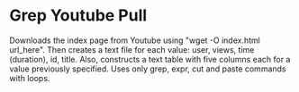 # Grep Youtube Pull

Downloads the index page from Youtube using "wget -O index.html url_here". Then creates a text file for each value: user, views, time (duration), id, title. Also, constructs a text table with five columns each for a value previously specified. Uses only grep, expr, cut and paste commands with loops.
